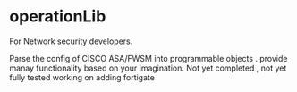 # operationLib

For Network security developers. 

Parse the config of CISCO ASA/FWSM into programmable objects .
provide manay functionality based on your imagination.
Not yet completed , not yet fully tested
working on adding fortigate

